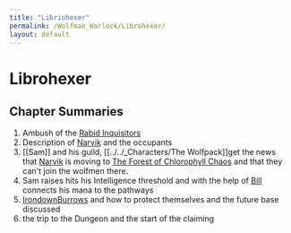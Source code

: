```yaml
---
title: "Libriohexer"
permalink: /Wolfman_Warlock/Librohexer/
layout: default
---
```

# Librohexer

## Chapter Summaries

1) Ambush of the [Rabid Inquisitors](../../_Characters/Rabid%20Inquisitors.md)
2) Description of [Narvik](../../_Atlas/Narvik.md) and the occupants 
3) [[Sam]] and his guild, [[../../_Characters/The Wolfpack]]get the news that [Narvik](../../_Atlas/Narvik.md) is moving to [The Forest of Chlorophyll Chaos](../../_Atlas/The%20Forest%20of%20Chlorophyll%20Chaos.md) and that they can't join the wolfmen there.
5) Sam raises hits his Intelligence threshold and with the help of [Bill](../../Bill.md) connects his mana to the pathways 
6) [IrondownBurrows](../../_Atlas/IrondownBurrows.md) and how to protect themselves and the future base discussed
7) the trip to the Dungeon and the start of the claiming
